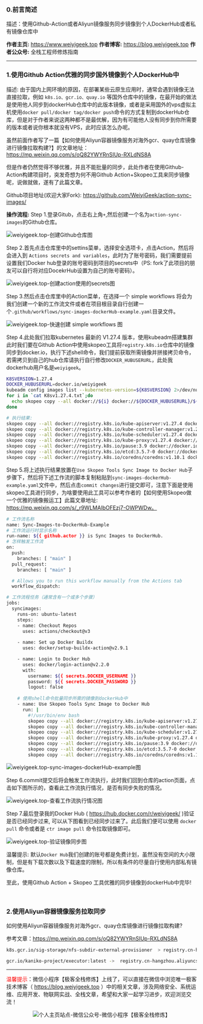 
### 0.前言简述
描述：使用Github-Action或者Aliyun镜像服务同步镜像到个人DockerHub或者私有镜像仓库中

**作者主页:** https://www.weiyigeek.top
**作者博客:** https://blog.weiyigeek.top
**作者公众号:** 全栈工程师修炼指南

---

### 1.使用Github Action优雅的同步国外镜像到个人DockerHub中
描述: 由于国内上网环境的原因，在部署某些云原生应用时，通常会遇到镜像无法直接拉取，例如 `k8s.io、gcr.io、quay.io` 等国外仓库中的镜像，在最开始的做法是使用他人同步到dockerHub仓库中的此版本镜像，或者是采用国外的vps虚拟主机使用`docker pull/docker tag/docker push`命令的方式复制到dockerHub仓库，但是对于作者来说这两种都不是最优解，因为有可能他人没有同步到你所需要的版本或者说你根本就没有VPS，此时应该怎么办呢。

虽然前面作者写了一篇【如何使用Aliyun容器镜像服务对海外gcr、quay仓库镜像进行镜像拉取构建?】的文章地址：
https://mp.weixin.qq.com/s/oQ82YWYRnSIUp-RXLdNS8A 

但是作者仍然觉得不够优雅，并且不能批量的同步，此处作者在使用Github-Action构建项目时，突发奇想为何不用Github Action+Skopeo工具来同步镜像呢，说做就做，遂有了此篇文章。


Github项目地址(欢迎大家Fork): https://github.com/WeiyiGeek/action-sync-images/


**操作流程:**
Step 1.登录Gitub，点击右上角`+`,然后创建一个名为`action-sync-images`的Github仓库。

![weiyigeek.top-创建Github仓库图](https://img.weiyigeek.top/2023/5/20230727092416.png)


Step 2.首先点击仓库里中的settins菜单，选择安全选项卡，点击Action，然后将会进入到 `Actions secrets and variables`，此时为了账号密码，我们需要提前设置我们Docker hub登录的账号密码到项目的secrets中（PS: fork了此项目的朋友可以自行将对应DocekrHub设置为自己的账号密码）。

![weiyigeek.top-创建action使用的secrets图](https://img.weiyigeek.top/2023/5/20230727094133.png)


Step 3.然后点击仓库里中的Action菜单，在选择一个 simple workflows 将会为我们创建一个新的工作流文件或者在项目根目录自行创建一个`.github/workflows/sync-images-dockerHub-example.yaml`目录文件。

![weiyigeek.top-快速创建 simple workflows 图](https://img.weiyigeek.top/2023/5/20230727092651.png)


Step 4.此处我们拉取kubernetes 最新的 V1.27.4 版本，使用kubeadm搭建集群此时我们要在Github Action中使用skopeo工具将`registry.k8s.io`仓库中的镜像同步到docker.io，执行下述shell命令，我们提前获取所需镜像并拼接拷贝命令，若需拷贝到自己的hub仓库请执行自行修改`DOCKER_HUBUSERURL`，此处我dockerhub用户名是`weiyigeek`。
```bash
K8SVERSION=1.27.4
DOCKER_HUBUSERURL=docker.io/weiyigeek
kubeadm config images list --kubernetes-version=${K8SVERSION} 2>/dev/null > K8sv1.27.4.txt
for i in `cat K8sv1.27.4.txt`;do
  echo skopeo copy --all docker://${i} docker://${DOCKER_HUBUSERURL}/${i##*/}
done

# 执行结果:
skopeo copy --all docker://registry.k8s.io/kube-apiserver:v1.27.4 docker://docker.io/weiyigeek/kube-apiserver:v1.27.4
skopeo copy --all docker://registry.k8s.io/kube-controller-manager:v1.27.4 docker://docker.io/weiyigeek/kube-controller-manager:v1.27.4
skopeo copy --all docker://registry.k8s.io/kube-scheduler:v1.27.4 docker://docker.io/weiyigeek/kube-scheduler:v1.27.4
skopeo copy --all docker://registry.k8s.io/kube-proxy:v1.27.4 docker://docker.io/weiyigeek/kube-proxy:v1.27.4
skopeo copy --all docker://registry.k8s.io/pause:3.9 docker://docker.io/weiyigeek/pause:3.9
skopeo copy --all docker://registry.k8s.io/etcd:3.5.7-0 docker://docker.io/weiyigeek/etcd:3.5.7-0
skopeo copy --all docker://registry.k8s.io/coredns/coredns:v1.10.1 docker://docker.io/weiyigeek/coredns:v1.10.1

```

Step 5.将上述执行结果放置在`Use Skopeo Tools Sync Image to Docker Hub`子步骤下，然后将下述工作流的脚本复制粘贴到`sync-images-dockerHub-example.yaml`文件中，然后点击`commit changes`进行提交即可，注意下面是使用skopeo工具进行同步，为啥要使用此工具可以参考作者的【如何使用Skopeo做一个优雅的镜像搬运工】此篇文章地址: https://mp.weixin.qq.com/s/_r9WLMAIbOFEzj7-OWPWDw。

```bash
# 工作流名称
name: Sync-Images-to-DockerHub-Example
# 工作流运行时显示名称
run-name: ${{ github.actor }} is Sync Images to DockerHub.
# 怎样触发工作流
on:
  push:
    branches: [ "main" ]
  pull_request:
    branches: [ "main" ]

  # Allows you to run this workflow manually from the Actions tab
  workflow_dispatch:

# 工作流程任务（通常含有一个或多个步骤）
jobs:
  syncimages:
    runs-on: ubuntu-latest
    steps:
    - name: Checkout Repos
      uses: actions/checkout@v3
      
    - name: Set up Docker Buildx
      uses: docker/setup-buildx-action@v2.9.1

    - name: Login to Docker Hub
      uses: docker/login-action@v2.2.0
      with:
        username: ${{ secrets.DOCKER_USERNAME }}
        password: ${{ secrets.DOCKER_PASSWORD }}
        logout: false
    
    # 使用shell命令批量同步所需的镜像到dockerHub中
    - name: Use Skopeo Tools Sync Image to Docker Hub
      run: |
        #!/usr/bin/env bash
        skopeo copy --all docker://registry.k8s.io/kube-apiserver:v1.27.4 docker://docker.io/weiyigeek/kube-apiserver:v1.27.4
        skopeo copy --all docker://registry.k8s.io/kube-controller-manager:v1.27.4 docker://docker.io/weiyigeek/kube-controller-manager:v1.27.4
        skopeo copy --all docker://registry.k8s.io/kube-scheduler:v1.27.4 docker://docker.io/weiyigeek/kube-scheduler:v1.27.4
        skopeo copy --all docker://registry.k8s.io/kube-proxy:v1.27.4 docker://docker.io/weiyigeek/kube-proxy:v1.27.4
        skopeo copy --all docker://registry.k8s.io/pause:3.9 docker://docker.io/weiyigeek/pause:3.9
        skopeo copy --all docker://registry.k8s.io/etcd:3.5.7-0 docker://docker.io/weiyigeek/etcd:3.5.7-0
        skopeo copy --all docker://registry.k8s.io/coredns/coredns:v1.10.1 docker://docker.io/weiyigeek/coredns:v1.10.1
```

![weiyigeek.top-sync-images-dockerHub-example图](https://img.weiyigeek.top/2023/5/20230727103541.png)


Step 6.commit提交后将会触发工作流执行，此时我们回到仓库的action页面，点击如下图所示的，查看此工作流执行情况，是否有同步失败的情况。

![weiyigeek.top-查看工作流执行情况图](https://img.weiyigeek.top/2023/5/20230727103839.png)

Step 7.最后登录我的Docker Hub ( https://hub.docker.com/r/weiyigeek/ )验证是否已经同步过来, 可以从下图看到已经同步过来了。此后我们便可以使用 `docker pull` 命令或者是 `ctr image pull` 命令拉取镜像即可。

![weiyigeek.top-验证镜像同步图](https://img.weiyigeek.top/2023/5/20230727105454.png)


温馨提示: 默认`Docker Hub`我们创建的账号都是免费计划，虽然没有空间的大小限制，但是有下载次数以及下载速度的限制，所以有条件的尽量自行使用内部私有镜像仓库。

至此，使用Github Action + Skopeo 工具优雅的同步镜像到dockerHub中完毕!

<br/>

### 2.使用Aliyun容器镜像服务拉取同步

如何使用Aliyun容器镜像服务对海外gcr、quay仓库镜像进行镜像拉取构建?

参考文章：https://mp.weixin.qq.com/s/oQ82YWYRnSIUp-RXLdNS8A

```bash
k8s.gcr.io/sig-storage/nfs-subdir-external-provisioner  > registry.cn-hangzhou.aliyuncs.com/weiyigeek/nfs-subdir-external-provisioner:v4.0.2

gcr.io/kaniko-project/executor:latest ->  registry.cn-hangzhou.aliyuncs.com/weiyigeek/kaniko-executor:latest
```

---

<span style="color:red">温馨提示</span>：微信小程序【极客全栈修炼】上线了，可以直接在微信中浏览唯一极客技术博客（ https://blog.weiyigeek.top ）中的相关文章，涉及网络安全、系统运维、应用开发、物联网实战、全栈文章，希望和大家一起学习进步，欢迎浏览交流！  

<div align="center">
  <img src="https://www.weiyigeek.top/img/share.jpg" alt="个人主页站点-微信公众号-微信小程序【极客全栈修炼】" />
</div>




